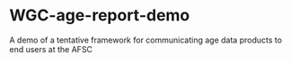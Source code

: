 # WGC-age-report-demo
A demo of a tentative framework for communicating age data products to end users at the AFSC
